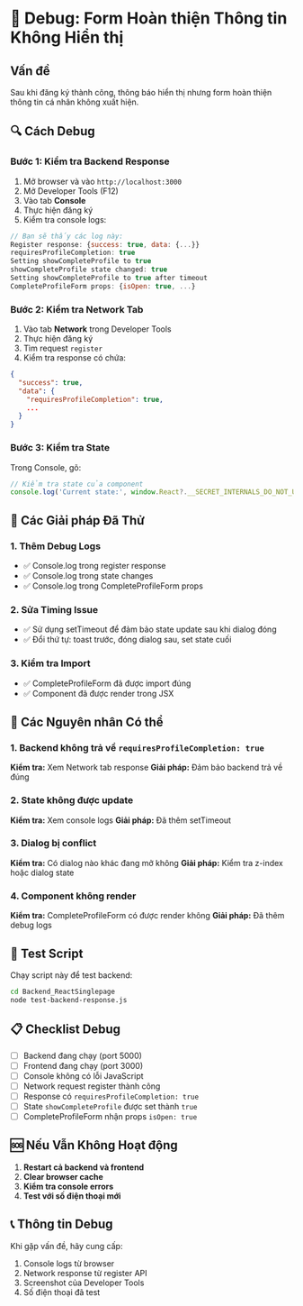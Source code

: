 # 🐛 Debug: Form Hoàn thiện Thông tin Không Hiển thị

## Vấn đề
Sau khi đăng ký thành công, thông báo hiển thị nhưng form hoàn thiện thông tin cá nhân không xuất hiện.

## 🔍 Cách Debug

### Bước 1: Kiểm tra Backend Response
1. Mở browser và vào `http://localhost:3000`
2. Mở Developer Tools (F12)
3. Vào tab **Console**
4. Thực hiện đăng ký
5. Kiểm tra console logs:

```javascript
// Bạn sẽ thấy các log này:
Register response: {success: true, data: {...}}
requiresProfileCompletion: true
Setting showCompleteProfile to true
showCompleteProfile state changed: true
Setting showCompleteProfile to true after timeout
CompleteProfileForm props: {isOpen: true, ...}
```

### Bước 2: Kiểm tra Network Tab
1. Vào tab **Network** trong Developer Tools
2. Thực hiện đăng ký
3. Tìm request `register`
4. Kiểm tra response có chứa:
```json
{
  "success": true,
  "data": {
    "requiresProfileCompletion": true,
    ...
  }
}
```

### Bước 3: Kiểm tra State
Trong Console, gõ:
```javascript
// Kiểm tra state của component
console.log('Current state:', window.React?.__SECRET_INTERNALS_DO_NOT_USE_OR_YOU_WILL_BE_FIRED);
```

## 🔧 Các Giải pháp Đã Thử

### 1. Thêm Debug Logs
- ✅ Console.log trong register response
- ✅ Console.log trong state changes
- ✅ Console.log trong CompleteProfileForm props

### 2. Sửa Timing Issue
- ✅ Sử dụng setTimeout để đảm bảo state update sau khi dialog đóng
- ✅ Đổi thứ tự: toast trước, đóng dialog sau, set state cuối

### 3. Kiểm tra Import
- ✅ CompleteProfileForm đã được import đúng
- ✅ Component đã được render trong JSX

## 🎯 Các Nguyên nhân Có thể

### 1. Backend không trả về `requiresProfileCompletion: true`
**Kiểm tra:** Xem Network tab response
**Giải pháp:** Đảm bảo backend trả về đúng

### 2. State không được update
**Kiểm tra:** Xem console logs
**Giải pháp:** Đã thêm setTimeout

### 3. Dialog bị conflict
**Kiểm tra:** Có dialog nào khác đang mở không
**Giải pháp:** Kiểm tra z-index hoặc dialog state

### 4. Component không render
**Kiểm tra:** CompleteProfileForm có được render không
**Giải pháp:** Đã thêm debug logs

## 🚀 Test Script

Chạy script này để test backend:
```bash
cd Backend_ReactSinglepage
node test-backend-response.js
```

## 📋 Checklist Debug

- [ ] Backend đang chạy (port 5000)
- [ ] Frontend đang chạy (port 3000)
- [ ] Console không có lỗi JavaScript
- [ ] Network request register thành công
- [ ] Response có `requiresProfileCompletion: true`
- [ ] State `showCompleteProfile` được set thành `true`
- [ ] CompleteProfileForm nhận props `isOpen: true`

## 🆘 Nếu Vẫn Không Hoạt động

1. **Restart cả backend và frontend**
2. **Clear browser cache**
3. **Kiểm tra console errors**
4. **Test với số điện thoại mới**

## 📞 Thông tin Debug

Khi gặp vấn đề, hãy cung cấp:
1. Console logs từ browser
2. Network response từ register API
3. Screenshot của Developer Tools
4. Số điện thoại đã test
